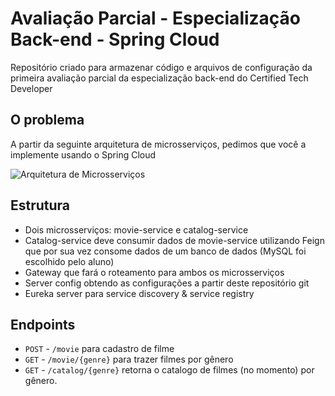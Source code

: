 # Avaliação Parcial - Especialização Back-end - Spring Cloud
Repositório criado para armazenar código e arquivos de configuração da primeira avaliação parcial da especialização back-end do Certified Tech Developer

## O problema

A partir da seguinte arquitetura de microsserviços, pedimos que você a implemente usando o Spring Cloud

![Arquitetura de Microsserviços](https://lh5.googleusercontent.com/7YBYtT1TzGXqRK8HUZVP2JePK59AgYvpYDOAD4TxnwOVK2M1N5xqfPoIZFqYMRDE1r9wrcvq8AzOkTZmsNz2ywd8IY62Mg0PU0zyj5OMYcUsUmL8mtrXiLfw4YzQBGUqsTfHdzJryAcAg91M9A)

## Estrutura

- Dois microsserviços: movie-service e catalog-service
- Catalog-service deve consumir dados de movie-service utilizando Feign que por sua vez consome dados de um banco de dados (MySQL foi escolhido pelo aluno)
- Gateway que fará o roteamento para ambos os microsserviços
- Server config obtendo as configurações a partir deste repositório git
- Eureka server para service discovery & service registry

## Endpoints
- `POST`  - `/movie` para cadastro de filme
- `GET`   - `/movie/{genre}` para trazer filmes por gênero
- `GET`   - `/catalog/{genre}` retorna o catalogo de filmes (no momento) por gênero.